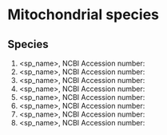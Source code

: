 # Mitochondrial species 

## Species

1. <sp_name>, NCBI Accession number: 
2. <sp_name>, NCBI Accession number: 
3. <sp_name>, NCBI Accession number: 
4. <sp_name>, NCBI Accession number: 
5. <sp_name>, NCBI Accession number: 
6. <sp_name>, NCBI Accession number: 
7. <sp_name>, NCBI Accession number: 
8. <sp_name>, NCBI Accession number: 